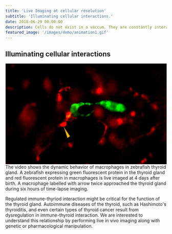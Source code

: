 ```yaml
---
title: 'Live Imaging at cellular resolution'
subtitle: 'Illuminating cellular interactions.'
date: 2018-06-29 00:00:00
description: Cells do not exist in a vaccum. They are constantly interacting with their environment. We are interested in live imaging of the cellular interactions. With this, we want to understand how cell behavior is shaped by their neighbours during health and disease.
featured_image: '/images/demo/animation1.gif'
---
```


## Illuminating cellular interactions

<img src="/images/demo/animation1.gif" alt="Sumeet" style="float:left;width:600px;height:314px;margin:0px 30px 0px 0px">  

The video shows the dynamic behavior of macrophages in zebrafish thyroid gland. A zebrafish expressing green fluorescent protein in the thyroid gland and red fluorescent protein in macrophages is live imaged at 4 days after birth. A macrophage labelled with arrow twice approached the thyroid gland during six hours of time-lapse imaging. 

Regulated immune-thyriod interaction might be critical for the function of the thyroid gland. Autoimmune diseases of the thyroid, such as Hashimoto's thyroiditis, and even certain types of thyroid cancer result from dysregulation in immune-thyroid interaction. We are interested to understand this relationship by performing live in vivo imaging along with genetic or pharmacological manipulation. 